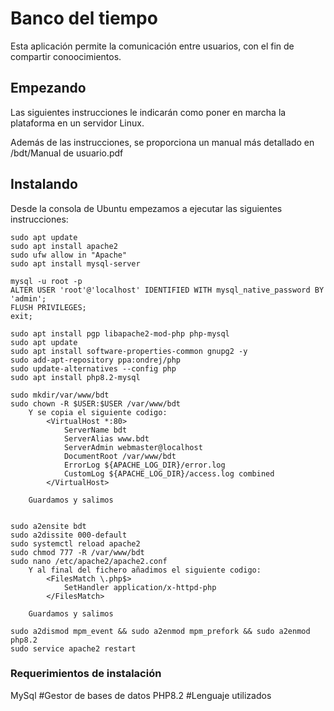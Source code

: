 # Banco del tiempo
Esta aplicación permite la comunicación entre usuarios, con el fin de compartir conoocimientos.


## Empezando
Las siguientes instrucciones le indicarán como poner en marcha la plataforma en un servidor Linux.

Además de las instrucciones, se proporciona un manual más detallado en /bdt/Manual de usuario.pdf

## Instalando
Desde la consola de Ubuntu empezamos a ejecutar las siguientes instrucciones:
```
sudo apt update
sudo apt install apache2
sudo ufw allow in "Apache"
sudo apt install mysql-server
```
```
mysql -u root -p
ALTER USER 'root'@'localhost' IDENTIFIED WITH mysql_native_password BY 'admin';
FLUSH PRIVILEGES;
exit;
```
```
sudo apt install pgp libapache2-mod-php php-mysql
sudo apt update
sudo apt install software-properties-common gnupg2 -y
sudo add-apt-repository ppa:ondrej/php
sudo update-alternatives --config php
sudo apt install php8.2-mysql
```
```
sudo mkdir/var/www/bdt
sudo chown -R $USER:$USER /var/www/bdt
    Y se copia el siguiente codigo:
        <VirtualHost *:80>
            ServerName bdt
            ServerAlias www.bdt
            ServerAdmin webmaster@localhost
            DocumentRoot /var/www/bdt
            ErrorLog ${APACHE_LOG_DIR}/error.log
            CustomLog ${APACHE_LOG_DIR}/access.log combined
        </VirtualHost>
        
    Guardamos y salimos


sudo a2ensite bdt
sudo a2dissite 000-default
sudo systemctl reload apache2
sudo chmod 777 -R /var/www/bdt
sudo nano /etc/apache2/apache2.conf
    Y al final del fichero añadimos el siguiente codigo:
        <FilesMatch \.php$>
            SetHandler application/x-httpd-php
        </FilesMatch>
        
    Guardamos y salimos

sudo a2dismod mpm_event && sudo a2enmod mpm_prefork && sudo a2enmod php8.2
sudo service apache2 restart
```

### Requerimientos de instalación
MySql       #Gestor de bases de datos
PHP8.2      #Lenguaje utilizados

